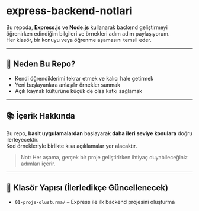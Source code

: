 # express-backend-notlari

Bu repoda, **Express.js** ve **Node.js** kullanarak backend geliştirmeyi öğrenirken edindiğim bilgileri ve örnekleri adım adım paylaşıyorum.  
Her klasör, bir konuyu veya öğrenme aşamasını temsil eder.

---

## 🎯 Neden Bu Repo?

- Kendi öğrendiklerimi tekrar etmek ve kalıcı hale getirmek  
- Yeni başlayanlara anlaşılır örnekler sunmak  
- Açık kaynak kültürüne küçük de olsa katkı sağlamak  

---

## 📚 İçerik Hakkında

Bu repo, **basit uygulamalardan** başlayarak **daha ileri seviye konulara** doğru ilerleyecektir.  
Kod örnekleriyle birlikte kısa açıklamalar yer alacaktır.

> Not: Her aşama, gerçek bir proje geliştirirken ihtiyaç duyabileceğiniz adımları içerir.

---

## 📂 Klasör Yapısı (İlerledikçe Güncellenecek)
- `01-proje-olusturma/` – Express ile ilk backend projesini oluşturma
